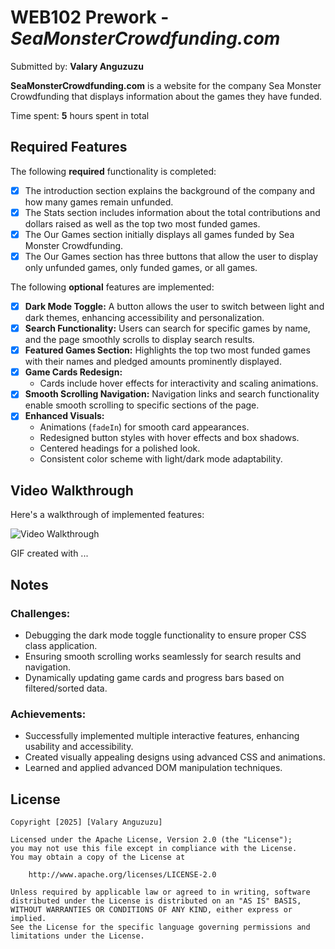 
# WEB102 Prework - *SeaMonsterCrowdfunding.com*

Submitted by: **Valary Anguzuzu**

**SeaMonsterCrowdfunding.com** is a website for the company Sea Monster Crowdfunding that displays information about the games they have funded.

Time spent: **5** hours spent in total

## Required Features

The following **required** functionality is completed:

* [x] The introduction section explains the background of the company and how many games remain unfunded.
* [x] The Stats section includes information about the total contributions and dollars raised as well as the top two most funded games.
* [x] The Our Games section initially displays all games funded by Sea Monster Crowdfunding.
* [x] The Our Games section has three buttons that allow the user to display only unfunded games, only funded games, or all games.

The following **optional** features are implemented:

* [x] **Dark Mode Toggle:** A button allows the user to switch between light and dark themes, enhancing accessibility and personalization.
* [x] **Search Functionality:** Users can search for specific games by name, and the page smoothly scrolls to display search results.
* [x] **Featured Games Section:** Highlights the top two most funded games with their names and pledged amounts prominently displayed.
* [x] **Game Cards Redesign:** 
  - Cards include hover effects for interactivity and scaling animations.
* [x] **Smooth Scrolling Navigation:** Navigation links and search functionality enable smooth scrolling to specific sections of the page.
* [x] **Enhanced Visuals:**
  - Animations (`fadeIn`) for smooth card appearances.
  - Redesigned button styles with hover effects and box shadows.
  - Centered headings for a polished look.
  - Consistent color scheme with light/dark mode adaptability.

## Video Walkthrough

Here's a walkthrough of implemented features:

![Video Walkthrough](https://media.giphy.com/media/o8DYtOY4UND8RL9joC/giphy.gif)

<!-- Replace this with whatever GIF tool you used! -->
GIF created with ...  
<!-- Recommended tools:
[Kap](https://getkap.co/) for macOS
[ScreenToGif](https://www.screentogif.com/) for Windows
[peek](https://github.com/phw/peek) for Linux. -->

## Notes

### Challenges:
- Debugging the dark mode toggle functionality to ensure proper CSS class application.
- Ensuring smooth scrolling works seamlessly for search results and navigation.
- Dynamically updating game cards and progress bars based on filtered/sorted data.

### Achievements:
- Successfully implemented multiple interactive features, enhancing usability and accessibility.
- Created visually appealing designs using advanced CSS and animations.
- Learned and applied advanced DOM manipulation techniques.

## License

    Copyright [2025] [Valary Anguzuzu]

    Licensed under the Apache License, Version 2.0 (the "License");
    you may not use this file except in compliance with the License.
    You may obtain a copy of the License at

        http://www.apache.org/licenses/LICENSE-2.0

    Unless required by applicable law or agreed to in writing, software
    distributed under the License is distributed on an "AS IS" BASIS,
    WITHOUT WARRANTIES OR CONDITIONS OF ANY KIND, either express or implied.
    See the License for the specific language governing permissions and
    limitations under the License.
